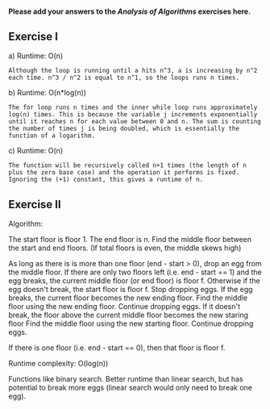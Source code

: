 #### Please add your answers to the ***Analysis of  Algorithms*** exercises here.

## Exercise I

a) Runtime: O(n)

    Although the loop is running until a hits n^3, a is increasing by n^2 each time. n^3 / n^2 is equal to n^1, so the loops runs n times.


b) Runtime: O(n*log(n))

    The for loop runs n times and the inner while loop runs approximately log(n) times. This is because the variable j increments exponentially until it reaches n for each value between 0 and n. The sum is counting the number of times j is being doubled, which is essentially the function of a logarithm.

c) Runtime: O(n)

    The function will be recursively called n+1 times (the length of n plus the zero base case) and the operation it performs is fixed. Ignoring the (+1) constant, this gives a runtime of n.

## Exercise II

Algorithm:

The start floor is floor 1.
The end floor is n.
Find the middle floor between the start and end floors. (If total floors is even, the middle skews high)

As long as there is is more than one floor (end - start > 0), drop an egg from the middle floor.
    If there are only two floors left (i.e. end - start == 1) 
        and the egg breaks, the current middle floor (or end floor) is floor f.
        Otherwise if the egg doesn't break, the start floor is floor f.
        Stop dropping eggs.
    If the egg breaks, the current floor becomes the new ending floor. 
        Find the middle floor using the new ending floor. Continue dropping eggs.
    If it doesn't break, the floor above the current middle floor becomes the new staring floor
        Find the middle floor using the new starting floor. Continue dropping eggs.

If there is one floor (i.e. end - start == 0), then that floor is floor f.

Runtime complexity: O(log(n))

Functions like binary search. Better runtime than linear search, but has potential to break more eggs (linear search would only need to break one egg).

